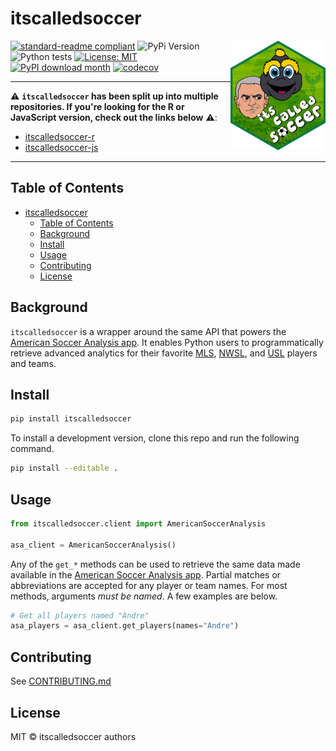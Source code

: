 # itscalledsoccer

<img src="https://raw.githubusercontent.com/American-Soccer-Analysis/itscalledsoccer-r/main/man/figures/logo.png" align="right" height="175"/>

<!-- badges: start -->
[![standard-readme compliant](https://img.shields.io/badge/readme%20style-standard-brightgreen.svg?style=flat-square)](https://github.com/RichardLitt/standard-readme)
![PyPi Version](https://img.shields.io/pypi/v/itscalledsoccer.svg)
![Python tests](https://github.com/American-Soccer-Analysis/itscalledsoccer/actions/workflows/python-tests.yml/badge.svg)
[![License: MIT](https://img.shields.io/badge/License-MIT-yellow.svg)](https://opensource.org/licenses/MIT)
[![PyPI download month](https://img.shields.io/pypi/dm/itscalledsoccer.svg)](https://pypi.python.org/pypi/itscalledsoccer/)
[![codecov](https://codecov.io/github/American-Soccer-Analysis/itscalledsoccer/graph/badge.svg?token=RUWMM7ZLQ2)](https://codecov.io/github/American-Soccer-Analysis/itscalledsoccer)
<!-- badges: end -->

---

:warning: **`itscalledsoccer` has been split up into multiple repositories. If you're looking for the R or JavaScript version, check out the links below** :warning::

- [itscalledsoccer-r](https://github.com/American-Soccer-Analysis/itscalledsoccer-r)
- [itscalledsoccer-js](https://github.com/American-Soccer-Analysis/itscalledsoccer-js)

---

## Table of Contents

- [itscalledsoccer](#itscalledsoccer)
  - [Table of Contents](#table-of-contents)
  - [Background](#background)
  - [Install](#install)
  - [Usage](#usage)
  - [Contributing](#contributing)
  - [License](#license)

## Background

`itscalledsoccer` is a wrapper around the same API that powers the [American Soccer Analysis app](https://app.americansocceranalysis.com/). It enables Python users to programmatically retrieve advanced analytics for their favorite [MLS](https://en.wikipedia.org/wiki/Major_League_Soccer), [NWSL](https://en.wikipedia.org/wiki/National_Women%27s_Soccer_League), and [USL](https://en.wikipedia.org/wiki/United_Soccer_League) players and teams.

## Install

```sh
pip install itscalledsoccer
```

To install a development version, clone this repo and run the following command.

```sh
pip install --editable .
```

## Usage

```python
from itscalledsoccer.client import AmericanSoccerAnalysis

asa_client = AmericanSoccerAnalysis()
```

Any of the `get_*` methods can be used to retrieve the same data made available in the [American Soccer Analysis app](https://app.americansocceranalysis.com/). Partial matches or abbreviations are accepted for any player or team names. For most methods, arguments _must be named_. A few examples are below.

```python
# Get all players named "Andre"
asa_players = asa_client.get_players(names="Andre")
```

## Contributing

See [CONTRIBUTING.md](./CONTRIBUTING.md)

## License

MIT © itscalledsoccer authors
